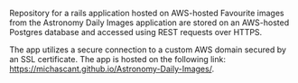 Repository for a rails application hosted on AWS-hosted
Favourite images from the Astronomy Daily Images application are stored on an AWS-hosted Postgres database and accessed using REST requests over HTTPS.

The app utilizes a secure connection to a custom AWS domain secured by an SSL certificate. 
The app is hosted on the following link: https://michascant.github.io/Astronomy-Daily-Images/.
